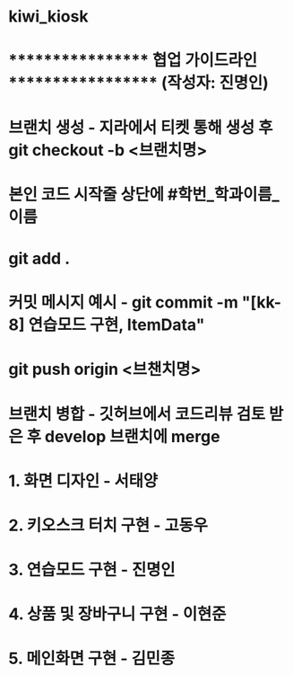 # kiwi_kiosk


# **************** 협업 가이드라인 ***************** (작성자: 진명인)

# 브랜치 생성 - 지라에서 티켓 통해 생성 후 git checkout -b <브랜치명>
# 본인 코드 시작줄 상단에 #학번_학과이름_이름 
# git add .
# 커밋 메시지 예시 -  git commit -m "[kk-8] 연습모드 구현, ItemData"
# git push origin <브챈치명>
# 브랜치 병합 - 깃허브에서 코드리뷰 검토 받은 후 develop 브랜치에 merge




# 1. 화면 디자인 - 서태양

# 2. 키오스크 터치 구현 - 고동우

# 3. 연습모드 구현 - 진명인 

# 4. 상품 및 장바구니 구현 - 이현준

# 5. 메인화면 구현 - 김민종


